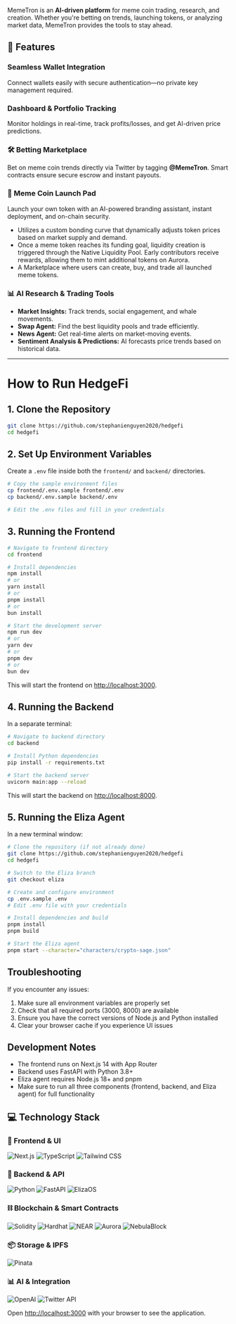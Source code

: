 MemeTron is an **AI-driven platform** for meme coin trading, research, and creation. Whether you're betting on trends, launching tokens, or analyzing market data, MemeTron provides the tools to stay ahead.

## 🚀 Features

### **Seamless Wallet Integration**
Connect wallets easily with secure authentication—no private key management required.

### **Dashboard & Portfolio Tracking**
Monitor holdings in real-time, track profits/losses, and get AI-driven price predictions.

### **🛠 Betting Marketplace**
Bet on meme coin trends directly via Twitter by tagging **@MemeTron**. Smart contracts ensure secure escrow and instant payouts.

### **🚀 Meme Coin Launch Pad**
Launch your own token with an AI-powered branding assistant, instant deployment, and on-chain security.
   - Utilizes a custom bonding curve that dynamically adjusts token prices based on market supply and demand.
   - Once a meme token reaches its funding goal, liquidity creation is triggered through the Native Liquidity Pool. Early contributors receive rewards, allowing them to mint additional tokens on Aurora.
   - A Marketplace where users can create, buy, and trade all launched meme tokens.

### **📊 AI Research & Trading Tools**
- **Market Insights:** Track trends, social engagement, and whale movements.
- **Swap Agent:** Find the best liquidity pools and trade efficiently.
- **News Agent:** Get real-time alerts on market-moving events.
- **Sentiment Analysis & Predictions:** AI forecasts price trends based on historical data.
---

# **How to Run HedgeFi**

## **1. Clone the Repository**

```bash
git clone https://github.com/stephanienguyen2020/hedgefi
cd hedgefi
```

## **2. Set Up Environment Variables**

Create a `.env` file inside both the `frontend/` and `backend/` directories.

```bash
# Copy the sample environment files
cp frontend/.env.sample frontend/.env
cp backend/.env.sample backend/.env

# Edit the .env files and fill in your credentials
```

## **3. Running the Frontend**

```bash
# Navigate to frontend directory
cd frontend

# Install dependencies
npm install
# or
yarn install
# or
pnpm install
# or
bun install

# Start the development server
npm run dev
# or
yarn dev
# or
pnpm dev
# or
bun dev
```

This will start the frontend on [http://localhost:3000](http://localhost:3000).

## **4. Running the Backend**

In a separate terminal:

```bash
# Navigate to backend directory
cd backend

# Install Python dependencies
pip install -r requirements.txt

# Start the backend server
uvicorn main:app --reload
```

This will start the backend on [http://localhost:8000](http://localhost:8000).

## **5. Running the Eliza Agent**

In a new terminal window:

```bash
# Clone the repository (if not already done)
git clone https://github.com/stephanienguyen2020/hedgefi
cd hedgefi

# Switch to the Eliza branch
git checkout eliza

# Create and configure environment
cp .env.sample .env
# Edit .env file with your credentials

# Install dependencies and build
pnpm install
pnpm build

# Start the Eliza agent
pnpm start --character="characters/crypto-sage.json"
```

## Troubleshooting

If you encounter any issues:

1. Make sure all environment variables are properly set
2. Check that all required ports (3000, 8000) are available
3. Ensure you have the correct versions of Node.js and Python installed
4. Clear your browser cache if you experience UI issues

## Development Notes

- The frontend runs on Next.js 14 with App Router
- Backend uses FastAPI with Python 3.8+
- Eliza agent requires Node.js 18+ and pnpm
- Make sure to run all three components (frontend, backend, and Eliza agent) for full functionality

## 💻 Technology Stack

### 🎨 Frontend & UI

![Next.js](https://img.shields.io/badge/Next.js%2014-000000?style=for-the-badge&logo=next.js&logoColor=white)
![TypeScript](https://img.shields.io/badge/TypeScript-3178C6?style=for-the-badge&logo=typescript&logoColor=white)
![Tailwind CSS](https://img.shields.io/badge/Tailwind%20CSS-38B2AC?style=for-the-badge&logo=tailwind-css&logoColor=white)

### 🔧 Backend & API

![Python](https://img.shields.io/badge/Python-3776AB?style=for-the-badge&logo=python&logoColor=white)
![FastAPI](https://img.shields.io/badge/FastAPI-009688?style=for-the-badge&logo=fastapi&logoColor=white)
![ElizaOS](https://img.shields.io/badge/ElizaOS-FF6B6B?style=for-the-badge&logo=data:image/svg+xml;base64,PHN2ZyB4bWxucz0iaHR0cDovL3d3dy53My5vcmcvMjAwMC9zdmciIHZpZXdCb3g9IjAgMCAyNCAyNCI+PC9zdmc+&logoColor=white)

### ⛓️ Blockchain & Smart Contracts

![Solidity](https://img.shields.io/badge/Solidity-363636?style=for-the-badge&logo=solidity&logoColor=white)
![Hardhat](https://img.shields.io/badge/Hardhat-FFD700?style=for-the-badge&logo=hardhat&logoColor=black)
![NEAR](https://img.shields.io/badge/NEAR-000000?style=for-the-badge&logo=near&logoColor=white)
![Aurora](https://img.shields.io/badge/Aurora-85FF8A?style=for-the-badge&logo=aurora&logoColor=black)
![NebulaBlock](https://img.shields.io/badge/NebulaBlock-6F4BB2?style=for-the-badge&logo=data:image/svg+xml;base64,PHN2ZyB4bWxucz0iaHR0cDovL3d3dy53My5vcmcvMjAwMC9zdmciIHZpZXdCb3g9IjAgMCAyNCAyNCI+PC9zdmc+&logoColor=white)

### 📦 Storage & IPFS

![Pinata](https://img.shields.io/badge/Pinata-E4405F?style=for-the-badge&logo=pinata&logoColor=white)

### 📊 AI & Integration

![OpenAI](https://img.shields.io/badge/GPT--4-412991?style=for-the-badge&logo=openai&logoColor=white)
![Twitter API](https://img.shields.io/badge/Twitter%20API-1DA1F2?style=for-the-badge&logo=twitter&logoColor=white)

Open [http://localhost:3000](http://localhost:3000) with your browser to see the application.
